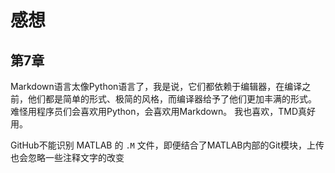# 感想

## 第7章

Markdown语言太像Python语言了，我是说，它们都依赖于编辑器，在编译之前，他们都是简单的形式、极简的风格，而编译器给予了他们更加丰满的形式。
难怪用程序员们会喜欢用Python，会喜欢用Markdown。
我也喜欢，TMD真好用。

GitHub不能识别 MATLAB 的 `.M` 文件，即便结合了MATLAB内部的Git模块，上传也会忽略一些注释文字的改变
